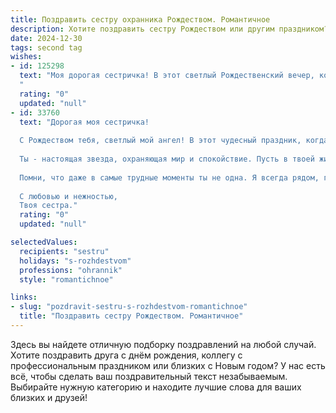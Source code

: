 ```yaml
---
title: Поздравить сестру охранника Рождеством. Романтичное
description: Хотите поздравить сестру Рождеством или другим праздником? Наш ИИ создаст незабываемое поздравление, а вы обязательно выделитесь среди других.  
date: 2024-12-30
tags: second tag
wishes:
- id: 125298
  text: "Моя дорогая сестричка! В этот светлый Рождественский вечер, когда звезды светят особенно ярко, я хочу пожелать тебе самого большого счастья, любви и спокойствия.  Пусть твоя жизнь, как и Рождественская ночь, будет наполнена волшебством и теплом.  Пусть твой путь, даже такой непростой, как работа охранника, будет освещен надеждой и верностью, а сердце —  любовью, которая согревает сильнее любого огня.  С Рождеством!
  "
  rating: "0"
  updated: "null"
- id: 33760
  text: "Дорогая моя сестричка!
  
  С Рождеством тебя, светлый мой ангел! В этот чудесный праздник, когда чудеса становятся явью, хочу пожелать тебе, чтобы душа твоя светилась радостью, а любовь согревала сердце.
  
  Ты - настоящая звезда, охраняющая мир и спокойствие. Пусть в твоей жизни всегда будут только самые яркие мгновения, словно снежинки на рождественской величественной земле. Пусть каждое утро начинается с улыбки, а каждый вечер - с уверенности в том, что впереди нас ждут только счастье и достаток.
  
  Помни, что даже в самые трудные моменты ты не одна. Я всегда рядом, готова поддержать и вдохновить. Пусть мои слова будут для тебя как звезда, светящая в ночи, и веди тебя по пути любви и гармонии.
  
  С любовью и нежностью,
  Твоя сестра."
  rating: "0"
  updated: "null"

selectedValues:
  recipients: "sestru"
  holidays: "s-rozhdestvom"
  professions: "ohrannik"
  style: "romantichnoe"

links:
- slug: "pozdravit-sestru-s-rozhdestvom-romantichnoe"
  title: "Поздравить сестру Рождеством. Романтичное"
---
```


Здесь вы найдете отличную подборку поздравлений на любой случай.
Хотите поздравить друга с днём рождения, коллегу с профессиональным праздником или близких с Новым годом? У нас есть всё, чтобы сделать ваш поздравительный текст незабываемым. Выбирайте нужную категорию и находите лучшие слова для ваших близких и друзей!
